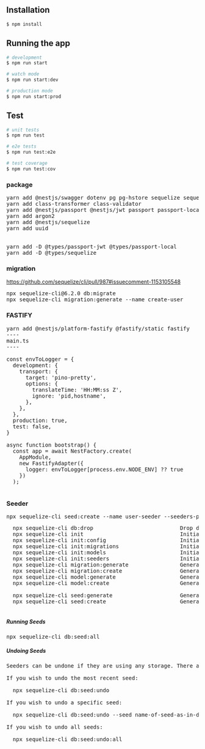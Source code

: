 ## Installation

```bash
$ npm install
```

## Running the app

```bash
# development
$ npm run start

# watch mode
$ npm run start:dev

# production mode
$ npm run start:prod
```

## Test

```bash
# unit tests
$ npm run test

# e2e tests
$ npm run test:e2e

# test coverage
$ npm run test:cov
```

### package
<pre>
yarn add @nestjs/swagger dotenv pg pg-hstore sequelize sequelize-typescript @nestjs/config
yarn add class-transformer class-validator 
yarn add @nestjs/passport @nestjs/jwt passport passport-local passport-jwt
yarn add argon2
yarn add @nestjs/sequelize
yarn add uuid


yarn add -D @types/passport-jwt @types/passport-local
yarn add -D @types/sequelize
</pre>


### migration
https://github.com/sequelize/cli/pull/987#issuecomment-1153105548

<pre>
npx sequelize-cli@6.2.0 db:migrate
npx sequelize-cli migration:generate --name create-user
</pre>

### FASTIFY
<pre>
yarn add @nestjs/platform-fastify @fastify/static fastify
----
main.ts
----

const envToLogger = {
  development: {
    transport: {
      target: 'pino-pretty',
      options: {
        translateTime: 'HH:MM:ss Z',
        ignore: 'pid,hostname',
      },
    },
  },
  production: true,
  test: false,
}

async function bootstrap() {
  const app = await NestFactory.create<NestFastifyApplication>(
    AppModule,
    new FastifyAdapter({
      logger: envToLogger[process.env.NODE_ENV] ?? true
    })
  );

</pre>

### Seeder
<pre>
npx sequelize-cli seed:create --name user-seeder --seeders-path ./src/database/seeders/
</pre>

<pre>
  npx sequelize-cli db:drop                           Drop database specified by configuration
  npx sequelize-cli init                              Initializes project
  npx sequelize-cli init:config                       Initializes configuration
  npx sequelize-cli init:migrations                   Initializes migrations
  npx sequelize-cli init:models                       Initializes models
  npx sequelize-cli init:seeders                      Initializes seeders
  npx sequelize-cli migration:generate                Generates a new migration file
  npx sequelize-cli migration:create                  Generates a new migration file
  npx sequelize-cli model:generate                    Generates a model and its migration
  npx sequelize-cli model:create                      Generates a model and its migration
 
  npx sequelize-cli seed:generate                     Generates a new seed file
  npx sequelize-cli seed:create                       Generates a new seed file

</pre>

##### Running Seeds
<pre>
npx sequelize-cli db:seed:all
</pre>


##### Undoing Seeds
<pre>
Seeders can be undone if they are using any storage. There are two commands available for that:

If you wish to undo the most recent seed:

  npx sequelize-cli db:seed:undo

If you wish to undo a specific seed:

  npx sequelize-cli db:seed:undo --seed name-of-seed-as-in-data

If you wish to undo all seeds:

  npx sequelize-cli db:seed:undo:all
</pre>